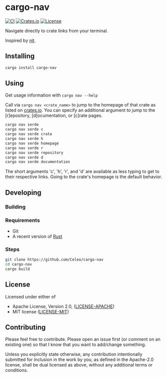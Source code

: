 # cargo-nav

[![CI](https://github.com/Celeo/cargo-nav/workflows/CI/badge.svg?branch=master)](https://github.com/celeo/cargo-nav/actions?query=workflow%3ACI)
[![Crates.io](https://img.shields.io/crates/v/cargo-nav.svg)](https://crates.io/crates/cargo-nav)
[![License](https://img.shields.io/crates/l/cargo-nav)](https://github.com/Celeo/cargo-nav/blob/master/Cargo.toml#L10)

Navigate directly to crate links from your terminal.

Inspired by [njt](https://github.com/kachkaev/njt).

## Installing

```sh
cargo install cargo-nav
```

## Using

Get usage information with `cargo nav --help`

Call via `cargo nav <crate_name>` to jump to the homepage of that crate as listed on [crates.io](https://crates.io/). You can specify an additional argument to jump to the [r]epository, [d]ocumentation, or [c]rate pages.

```sh
cargo nav serde
cargo nav serde c
cargo nav serde crate
cargo nav serde h
cargo nav serde homepage
cargo nav serde r
cargo nav serde repository
cargo nav serde d
cargo nav serde documentation
```

The short arguments 'c', 'h', 'r', and 'd' are available as less typing to get to their respective links. Going to the crate's homepage is the default behavior.

## Developing

### Building

### Requirements

* Git
* A recent version of [Rust](https://www.rust-lang.org/tools/install)

### Steps

```sh
git clone https://github.com/Celeo/cargo-nav
cd cargo-nav
cargo build
```

## License

Licensed under either of

* Apache License, Version 2.0, ([LICENSE-APACHE](LICENSE-APACHE))
* MIT license ([LICENSE-MIT](LICENSE-MIT))

## Contributing

Please feel free to contribute. Please open an issue first (or comment on an existing one) so that I know that you want to add/change something.

Unless you explicitly state otherwise, any contribution intentionally submitted for inclusion in the work by you, as defined in the Apache-2.0 license,
shall be dual licensed as above, without any additional terms or conditions.
